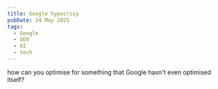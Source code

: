 ```yaml
---
title: Google hypocrisy
pubDate: 24 May 2025
tags:
  - Google
  - SEO
  - AI
  - tech
---
```


how can you optimise for something that Google hasn't even optimised itself?